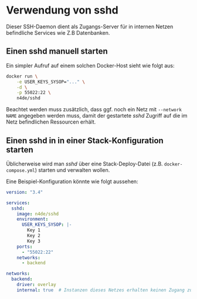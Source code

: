 Verwendung von sshd
===================

Dieser SSH-Daemon dient als Zugangs-Server für in internen Netzen befindliche Services wie Z.B Datenbanken.

Einen sshd manuell starten
--------------------------

Ein simpler Aufruf auf einem solchen Docker-Host sieht wie folgt aus:

```sh
docker run \
    -e USER_KEYS_SYSOP="..." \
    -d \
    -p 55022:22 \
    n4de/sshd
```

Beachtet werden muss zusätzlich, dass ggf. noch ein Netz mit `--network NAME` angegeben werden muss, damit der gestartete _sshd_ Zugriff auf die im Netz befindlichen Ressourcen erhält.

Einen sshd in in einer Stack-Konfiguration starten
--------------------------------------------------

Üblicherweise wird man _sshd_ über eine Stack-Deploy-Datei (z.B. `docker-compose.yml`) starten und verwalten wollen.

Eine Beispiel-Konfiguration könnte wie folgt aussehen:

```yaml
version: "3.4"

services:
  sshd:
    image: n4de/sshd
    environment:
      USER_KEYS_SYSOP: |-
        Key 1
        Key 2
        Key 3
    ports:
      - "55022:22"
    networks:
      - backend

networks:
  backend:
    driver: overlay
    internal: true  # Instanzen dieses Netzes erhalten keinen Zugang zum öffentlichen Netz
```
